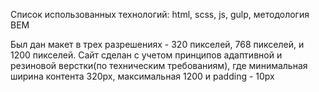 Список использованных технологий: html, scss, js, gulp, методология BEM

Был дан макет в трех разрешениях - 320 пикселей, 768 пикселей, и 1200 пикселей. Cайт сделан с учетом принципов адаптивной и резиновой верстки(по техническим требованиям), где минимальная ширина контента 320px, максимальная 1200 и padding - 10px
